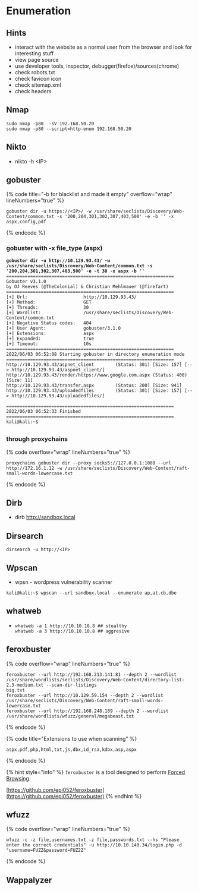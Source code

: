 # Enumeration

##

## Hints

* interact with the website as a normal user from the browser and look for interesting stuff
* view page source
* use developer tools, inspector, debugger(firefox)/sources(chrome)
* check robots.txt
* check favicon icon
* check sitemap.xml
* check headers

## Nmap

```
sudo nmap -p80  -sV 192.168.50.20
sudo nmap -p80 --script=http-enum 192.168.50.20
```

## Nikto

* nikto -h \<IP>

## gobuster

{% code title="-b for blacklist and made it empty" overflow="wrap" lineNumbers="true" %}
```
gobuster dir -u https://<IP>/ -w /usr/share/seclists/Discovery/Web-Content/common.txt -s '200,204,301,302,307,403,500' -e -b '' -x aspx,config,pdf
```
{% endcode %}

### gobuster with -x file\_type (aspx)

<pre data-overflow="wrap" data-line-numbers><code><strong>gobuster dir -u http://10.129.93.43/ -w /usr/share/seclists/Discovery/Web-Content/common.txt -s '200,204,301,302,307,403,500' -e -t 30 -x aspx -b ''
</strong>===============================================================
Gobuster v3.1.0
by OJ Reeves (@TheColonial) &#x26; Christian Mehlmauer (@firefart)
===============================================================
[+] Url:                     http://10.129.93.43/
[+] Method:                  GET
[+] Threads:                 30
[+] Wordlist:                /usr/share/seclists/Discovery/Web-Content/common.txt
[+] Negative Status codes:   404
[+] User Agent:              gobuster/3.1.0
[+] Extensions:              aspx
[+] Expanded:                true
[+] Timeout:                 10s
===============================================================
2022/06/03 06:52:08 Starting gobuster in directory enumeration mode
===============================================================
http://10.129.93.43/aspnet_client        (Status: 301) [Size: 157] [--> http://10.129.93.43/aspnet_client/]
http://10.129.93.43/render/https://www.google.com.aspx (Status: 400) [Size: 11]                            
http://10.129.93.43/transfer.aspx        (Status: 200) [Size: 941]                                         
http://10.129.93.43/uploadedfiles        (Status: 301) [Size: 157] [--> http://10.129.93.43/uploadedfiles/]
                                                                                                           
===============================================================
2022/06/03 06:52:33 Finished
===============================================================
kali@kali:~$ 
</code></pre>

##

### through proxychains

{% code overflow="wrap" lineNumbers="true" %}
```
proxychains gobuster dir --proxy socks5://127.0.0.1:1080 --url http://172.16.1.12 -w /usr/share/seclists/Discovery/Web-Content/raft-small-words-lowercase.txt
```
{% endcode %}

## Dirb

* dirb http://sandbox.local

## Dirsearch

```
dirsearch -u http://<IP>
```



## Wpscan

* wpsn - wordpress vulnerability scanner

```
kali@kali:~$ wpscan --url sandbox.local --enumerate ap,at,cb,dbe
```

## whatweb

* ```
  whatweb -a 1 http://10.10.10.8 ## stealthy
  whatweb -a 3 http://10.10.10.8 ## aggresive

  ```

##

## feroxbuster

{% code overflow="wrap" lineNumbers="true" %}
```
feroxbuster --url http://192.168.213.141:81 --depth 2 --wordlist /usr/share/wordlists/seclists/Discovery/Web-Content/directory-list-2.3-medium.txt --scan-dir-listings 
big.txt
feroxbuster --url http://10.129.59.154 --depth 2 --wordlist /usr/share/seclists/Discovery/Web-Content/raft-small-words-lowercase.txt
feroxbuster --url http://192.168.248.189 --depth 2 --wordlist /usr/share/wordlists/wfuzz/general/megabeast.txt 
```
{% endcode %}

{% code title="Extensions to use when scanning" %}
```
aspx,pdf,php,html,txt,js,dbx,id_rsa,kdbx,asp,aspx
```
{% endcode %}

{% hint style="info" %}
`feroxbuster` is a tool designed to perform [Forced Browsing](https://owasp.org/www-community/attacks/Forced\_browsing).

[https://github.com/epi052/feroxbuster](https://github.com/epi052/feroxbuster)
{% endhint %}

## wfuzz

{% code overflow="wrap" lineNumbers="true" %}
```
wfuzz -c -z file,usernames.txt -z file,passwords.txt --hs "Please enter the correct credentials" -u http://10.10.140.34/login.php -d "username=FUZZ&password=FUZ2Z"
```
{% endcode %}

## Wappalyzer
